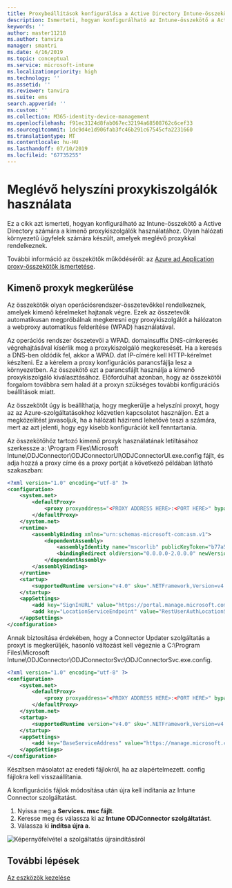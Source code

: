 ```yaml
---
title: Proxybeállítások konfigurálása a Active Directory Intune-összekötőhöz
description: Ismerteti, hogyan konfigurálható az Intune-összekötő a Active Directory számára a meglévő helyszíni proxykiszolgálók használata esetén.
keywords: ''
author: master11218
ms.author: tanvira
manager: smantri
ms.date: 4/16/2019
ms.topic: conceptual
ms.service: microsoft-intune
ms.localizationpriority: high
ms.technology: ''
ms.assetid: ''
ms.reviewer: tanvira
ms.suite: ems
search.appverid: ''
ms.custom: ''
ms.collection: M365-identity-device-management
ms.openlocfilehash: f91ec3124d8fab067ec32194a68508762c6cef33
ms.sourcegitcommit: 1dc9d4e1d906fab3fc46b291c67545cfa2231660
ms.translationtype: MT
ms.contentlocale: hu-HU
ms.lasthandoff: 07/10/2019
ms.locfileid: "67735255"
---
```

# <a name="work-with-existing-on-premises-proxy-servers"></a>Meglévő helyszíni proxykiszolgálók használata

Ez a cikk azt ismerteti, hogyan konfigurálható az Intune-összekötő a Active Directory számára a kimenő proxykiszolgálók használatához. Olyan hálózati környezetű ügyfelek számára készült, amelyek meglévő proxykkal rendelkeznek.

További információ az összekötők működéséről: az [Azure ad Application proxy-összekötők ismertetése](https://docs.microsoft.com/azure/active-directory/manage-apps/application-proxy-connectors).

## <a name="bypass-outbound-proxies"></a>Kimenő proxyk megkerülése

Az összekötők olyan operációsrendszer-összetevőkkel rendelkeznek, amelyek kimenő kérelmeket hajtanak végre. Ezek az összetevők automatikusan megpróbálnak megkeresni egy proxykiszolgálót a hálózaton a webproxy automatikus felderítése (WPAD) használatával.

Az operációs rendszer összetevői a WPAD. domainsuffix DNS-címkeresés végrehajtásával kísérlik meg a proxykiszolgáló megkeresését. Ha a keresés a DNS-ben oldódik fel, akkor a WPAD. dat IP-címére kell HTTP-kérelmet készíteni. Ez a kérelem a proxy konfigurációs parancsfájlja lesz a környezetben. Az összekötő ezt a parancsfájlt használja a kimenő proxykiszolgáló kiválasztásához. Előfordulhat azonban, hogy az összekötői forgalom továbbra sem halad át a proxyn szükséges további konfigurációs beállítások miatt.

Az összekötőt úgy is beállíthatja, hogy megkerülje a helyszíni proxyt, hogy az az Azure-szolgáltatásokhoz közvetlen kapcsolatot használjon. Ezt a megközelítést javasoljuk, ha a hálózati házirend lehetővé teszi a számára, mert az azt jelenti, hogy egy kisebb konfigurációt kell fenntartania.

Az összekötőhöz tartozó kimenő proxyk használatának letiltásához szerkessze a: \Program Files\Microsoft Intune\ODJConnector\ODJConnectorUI\ODJConnectorUI.exe.config fájlt, és adja hozzá a proxy címe és a proxy portját a következő példában látható szakaszban:

```xml
<?xml version="1.0" encoding="utf-8" ?>
<configuration>
    <system.net>  
        <defaultProxy>   
            <proxy proxyaddress="<PROXY ADDRESS HERE>:<PORT HERE>" bypassonlocal="True" usesystemdefault="True"/>   
        </defaultProxy>  
    </system.net>
    <runtime>
        <assemblyBinding xmlns="urn:schemas-microsoft-com:asm.v1">
            <dependentAssembly>
                <assemblyIdentity name="mscorlib" publicKeyToken="b77a5c561934e089" culture="neutral"/>
                <bindingRedirect oldVersion="0.0.0.0-2.0.0.0" newVersion="4.6.0.0" />
            </dependentAssembly>
        </assemblyBinding>
    </runtime>
    <startup> 
        <supportedRuntime version="v4.0" sku=".NETFramework,Version=v4.6" />
    </startup>
    <appSettings>
        <add key="SignInURL" value="https://portal.manage.microsoft.com/Home/ClientLogon"/>
        <add key="LocationServiceEndpoint" value="RestUserAuthLocationService/RestUserAuthLocationService/ServiceAddresses"/>
    </appSettings>
</configuration>
```

Annak biztosítása érdekében, hogy a Connector Updater szolgáltatás a proxyt is megkerüljék, hasonló változást kell végeznie a C:\Program Files\Microsoft Intune\ODJConnector\ODJConnectorSvc\ODJConnectorSvc.exe.config.

```xml
<?xml version="1.0" encoding="utf-8" ?>
<configuration>
    <system.net>  
        <defaultProxy>   
            <proxy proxyaddress="<PROXY ADDRESS HERE>:<PORT HERE>" bypassonlocal="True" usesystemdefault="True"/>   
        </defaultProxy>  
    </system.net>
    <startup>
        <supportedRuntime version="v4.0" sku=".NETFramework,Version=v4.6" />
    </startup>
    <appSettings>
        <add key="BaseServiceAddress" value="https://manage.microsoft.com/" />
    </appSettings>
</configuration>
```

Készítsen másolatot az eredeti fájlokról, ha az alapértelmezett. config fájlokra kell visszaállítania.

A konfigurációs fájlok módosítása után újra kell indítania az Intune Connector szolgáltatást. 

1. Nyissa meg a **Services. msc fájlt**.
2. Keresse meg és válassza ki az **Intune ODJConnector szolgáltatást**.
3. Válassza ki **indítsa újra a**.

![Képernyőfelvétel a szolgáltatás újraindításáról](media/autopilot-hybrid-connector-proxy/service-restart.png)


## <a name="next-steps"></a>További lépések

[Az eszközök kezelése](device-management.md)